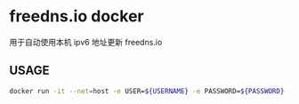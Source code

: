 freedns.io docker
===
用于自动使用本机 ipv6 地址更新 freedns.io

USAGE
---
```bash
docker run -it --net=host -e USER=${USERNAME} -e PASSWORD=${PASSWORD} -e HOSTNAME=${HOSTNAME} -e INTERVALL=300 -e HOSTTYPE=AAAA ${IMAGE}
```

